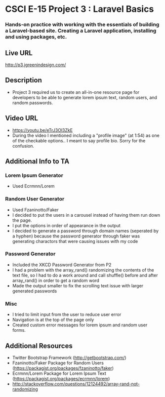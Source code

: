 # CSCI E-15 Project 3 : Laravel Basics
### Hands-on practice with working with the essentials of building a Laravel-based site. Creating a Laravel application, installing and using packages, etc.

## Live URL
<http://p3.jgreenindesign.com/>

## Description
* Project 3 required us to create an all-in-one resource page for developers to be able to generate lorem ipsum text, random users, and random passwords. 

## Video URL
* https://youtu.be/eTrJ3Ol3ZkE
* During the video I mentioned including a "profile image" (at 1:54) as one of the checkable options.. I meant to say profile bio. Sorry for the confusion.

## Additional Info to TA
### Lorem Ipsum Generator
* Used Ecrmnn/Lorem

### Random User Generator
* Used Fzaninotto/Faker
* I decided to put the users in a carousel instead of having them run down the page.
* I put the options in order of appearance in the output
* I decided to generate a password through domain names (seperated by a hyphen) because the password generator through faker was generating charactors that were causing issues with my code

### Password Generator
* Included the XKCD Password Generator from P2
* I had a problem with the array_rand() randomizing the contents of the text file, so I had to do a work around and call shuffle() before and after array_rand() in order to get a random word
* Made the output smaller to fix the scrolling text issue with larger generated passwords

### Misc
* I tried to limit input from the user to reduce user error
* Navigation is at the top of the page only
* Created custom error messages for lorem ipsum and random user forms.

## Additional Resources
* Twitter Bootstrap Framework (http://getbootstrap.com/)
* Fzaninotto/Faker Package for Random Users (https://packagist.org/packages/fzaninotto/faker)
* Ecrmnn/Lorem Package for Lorem Ipsum Text (https://packagist.org/packages/ecrmnn/lorem)
* http://stackoverflow.com/questions/12124492/array-rand-not-randomizing